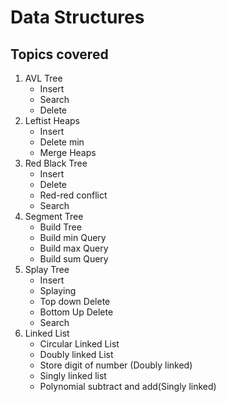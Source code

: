 # Data Structures

## Topics covered
1. AVL Tree
    - Insert
    - Search
    - Delete
2. Leftist Heaps
    - Insert
    - Delete min
    - Merge Heaps
3. Red Black Tree
    - Insert
    - Delete
    - Red-red conflict
    - Search 
4. Segment Tree
    - Build Tree
    - Build min Query
    - Build max Query
    - Build sum Query
5. Splay Tree
    - Insert
    - Splaying
    - Top down Delete
    - Bottom Up Delete
    - Search
6. Linked List
    - Circular Linked List
    - Doubly linked List
    - Store digit of number (Doubly linked)
    - Singly linked list
    - Polynomial subtract and add(Singly linked)

